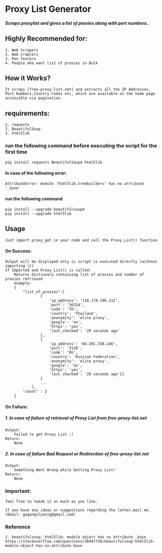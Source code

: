 # Proxy List Generator
##### Scraps proxylist and gives a list of proxies along with port numbers..

## Highly Recommended for:
    1. Web Scrapers
    2. Web Crawlers
    3. Pen Testers
    4. People who want list of proxies in Bulk

## How it Works?
	It scraps [free-proxy-list.net] and extracts all the IP Addresses, Port Numbers,Country Codes etc, which are available on the home page accessible via pagination.
	
## requirements:
	1. requests
	2. BeautifulSoup
	3. html5lib
	
### run the following command before executing the script for the first time
	pip install requests BeautifulSoup4 html5lib
	
#### In case of the following error:
	AttributeError: module 'html5lib.treebuilders' has no attribute '_base'

#### run the following command 
	pip install --upgrade beautifulsoup4
	pip install --upgrade html5lib

## Usage
    Just import proxy_get in your code and call the Proxy_List() function

#### On Success:
    Output will be displayed only is script is executed directly (without importing it)
    If Imported and Proxy_List() is called:
        Returns dictionary containing list of proxies and number of proxies retrieved
        example:
        {
            "list_of_proxies":[
                    {
                        'ip_address': '118.174.196.112',
                        'port': '36314',
                        'code': 'TH',
                        'country': 'Thailand',
                        'anonymity': 'elite proxy',
                        'google': 'no',
                        'https': 'yes',
                        'last_checked': '29 seconds ago'
                    },
                    {
                        'ip_address': '84.201.158.146',
                        'port': '3128',
                        'code': 'RU',
                        'country': 'Russian Federation',
                        'anonymity': 'elite proxy',
                        'google': 'no',
                        'https': 'yes',
                        'last_checked': '29 seconds ago'}] 
                    }
                    ...
                ],
            "count" : 2
        }    
    
#### On Failure:
##### 1. In case of failure of retrieval of Proxy List from free-proxy-list.net
    Output:
        Failed to get Proxy List :(
    Return:
        None
##### 2. In case of failure Bad Request or Redirection of free-proxy-list.net
    Output:
        Something Went Wrong while Getting Proxy List!
    Return:
        None

### Important:

    feel free to tweak it as much as you like.
    
    If you have any ideas or suggestions regarding the latter,mail me.
    (Email: gagangulyanig@gmail.com)

### Reference
	1. beautifulsoup, html5lib: module object has no attribute _base
	https://stackoverflow.com/questions/38447738/beautifulsoup-html5lib-module-object-has-no-attribute-base

